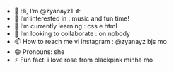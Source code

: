 - 👋 Hi, I’m @zyanayz1 ☆
- 👀 I’m interested in : music and fun time!
- 🌱 I’m currently learning : css e html
- 💞️ I’m looking to collaborate : on nobody
- 📫 How to reach me vi instagram : @zyanayz bjs mo
- 😄 Pronouns: she
- ⚡ Fun fact: i love rose from blackpink minha mo

<!---
zyanayz1/zyanayz1 is a ✨ special ✨ repository because its `README.md` (this file) appears on your GitHub profile.
You can click the Preview link to take a look at your changes.
--->
